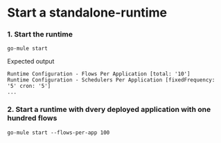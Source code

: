 # Start a standalone-runtime

### 1. Start the runtime

```
go-mule start 
```

Expected output

```
Runtime Configuration - Flows Per Application [total: '10']
Runtime Configuration - Schedulers Per Application [fixedFrequency: '5' cron: '5']
...
```

### 2. Start a runtime with dvery deployed application with one hundred flows

```
go-mule start --flows-per-app 100
```
